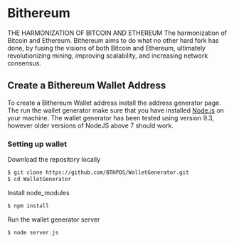 # Bithereum
THE HARMONIZATION OF BITCOIN AND ETHEREUM
The harmonization of Bitcoin and Ethereum. Bithereum aims to do what no other hard fork has done, by fusing the visions of both Bitcoin and Ethereum, ultimately revolutionizing mining, improving scalability, and increasing network consensus.

## Create a Bithereum Wallet Address
To create a Bithereum Wallet address install the address generator page. The run the wallet generator make sure that you have installed [Node.js](https://nodejs.org/en/) on your machine. The wallet generator has been tested using version 9.3, however older versions of NodeJS above 7 should work.

### Setting up wallet
Download the repository locally
```sh
$ git clone https://github.com/BTHPOS/WalletGenerator.git
$ cd WalletGenerator
```
Install node_modules
```sh
$ npm install
```
Run the wallet generator server
```sh
$ node server.js
```
